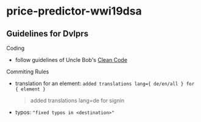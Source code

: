 # price-predictor-wwi19dsa

## **Guidelines for Dvlprs**

Coding
- follow guidelines of Uncle Bob's [Clean Code](http://blog.cleancoder.com/)

Commiting Rules
- translation for an element: ```added translations lang={ de/en/all } for { element }```
    > added translations lang=de for signin
- typos: ```"fixed typos in <destination>"```